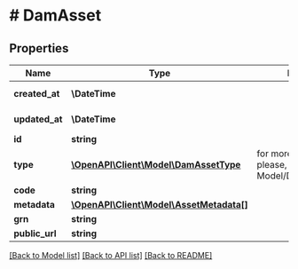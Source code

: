 # # DamAsset


## Properties 


Name | Type | Description | Notes
------------ | ------------- | ------------- | -------------
**created_at**| **\DateTime** |   | [optional] [readonly]
**updated_at**| **\DateTime** |   | [optional] [readonly]
**id**| **string** |   | [optional]
**type**| [**\OpenAPI\Client\Model\DamAssetType**](DamAssetType.md) |  for more information please, see Model/DamAssetType.php  | [optional]
**code**| **string** |   | [optional]
**metadata**| [**\OpenAPI\Client\Model\AssetMetadata[]**](AssetMetadata.md) |   | [optional]
**grn**| **string** |   | [optional]
**public_url**| **string** |   | [optional]


[[Back to Model list]](../../README.md#models) [[Back to API list]](../../README.md#endpoints) [[Back to README]](../../README.md)

